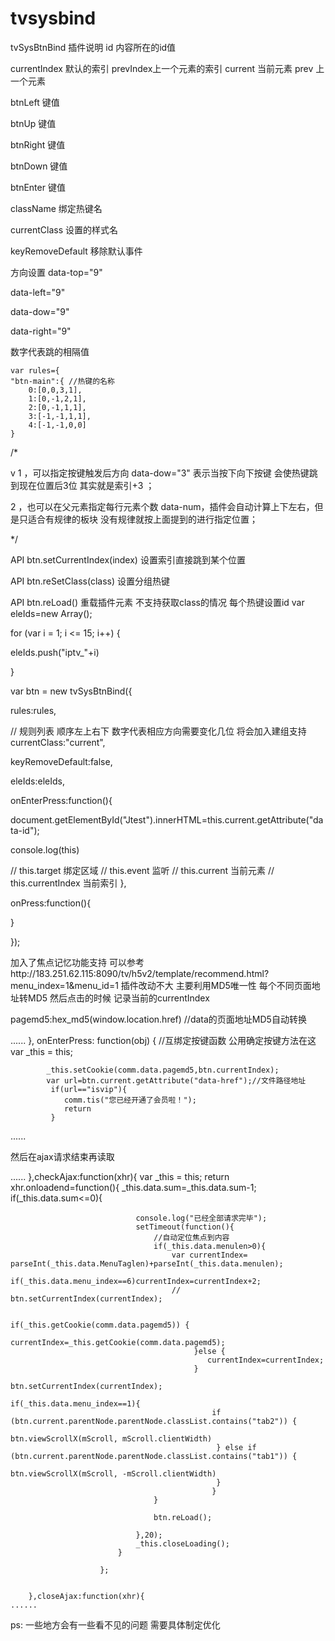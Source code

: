 # tvsysbind
tvSysBtnBind 插件说明
id 内容所在的id值

currentIndex 默认的索引
prevIndex上一个元素的索引
current 当前元素
prev 上一个元素 

btnLeft 键值

btnUp 键值

btnRight 键值

btnDown 键值

btnEnter 键值

className 绑定热键名

currentClass 设置的样式名

keyRemoveDefault 移除默认事件

方向设置
data-top="9"

data-left="9"

data-dow="9"

data-right="9"

数字代表跳的相隔值


	var rules={
	"btn-main":{ //热键的名称
        0:[0,0,3,1],
        1:[0,-1,2,1],
        2:[0,-1,1,1],
        3:[-1,-1,1,1],
        4:[-1,-1,0,0]
    }
/*

v
1 ，可以指定按键触发后方向 data-dow="3" 表示当按下向下按键 会使热键跳到现在位置后3位 其实就是索引+3 ；

2 ，也可以在父元素指定每行元素个数 data-num，插件会自动计算上下左右，但是只适合有规律的板块 没有规律就按上面提到的进行指定位置；

*/


API btn.setCurrentIndex(index) 设置索引直接跳到某个位置

API btn.reSetClass(class) 设置分组热键

API btn.reLoad() 重载插件元素
不支持获取class的情况 每个热键设置id
var eleIds=new Array();

for (var i = 1; i <= 15; i++) {

eleIds.push("iptv_"+i)

}

var btn = new tvSysBtnBind({

rules:rules,

// 规则列表 顺序左上右下 数字代表相应方向需要变化几位 将会加入建组支持
currentClass:"current",

keyRemoveDefault:false,

eleIds:eleIds,

onEnterPress:function(){

document.getElementById("Jtest").innerHTML=this.current.getAttribute("data-id");

console.log(this)

// this.target 绑定区域
// this.event 监听
// this.current 当前元素
// this.currentIndex 当前索引
},

onPress:function(){

}

});

加入了焦点记忆功能支持 
可以参考http://183.251.62.115:8090/tv/h5v2/template/recommend.html?menu_index=1&menu_id=1
插件改动不大
主要利用MD5唯一性 每个不同页面地址转MD5 然后点击的时候 记录当前的currentIndex 

pagemd5:hex_md5(window.location.href) //data的页面地址MD5自动转换


......
},
		onEnterPress: function(obj) {
			//互绑定按键函数 公用确定按键方法在这
			var _this = this;
			 
			
			_this.setCookie(comm.data.pagemd5,btn.currentIndex);
			var url=btn.current.getAttribute("data-href");//文件路径地址
			 if(url=="isvip"){
			 	comm.tis("您已经开通了会员啦！");
			 	return
			 }
......

然后在ajax请求结束再读取

......
},checkAjax:function(xhr){
			var _this = this;
			return xhr.onloadend=function(){
						_this.data.sum=_this.data.sum-1;
							if(_this.data.sum<=0){

								console.log("已经全部请求完毕");
								setTimeout(function(){
									//自动定位焦点到内容
									if(_this.data.menulen>0){
										var currentIndex= parseInt(_this.data.MenuTaglen)+parseInt(_this.data.menulen);
										if(_this.data.menu_index==6)currentIndex=currentIndex+2;
										// 	btn.setCurrentIndex(currentIndex);
											 
											 if(_this.getCookie(comm.data.pagemd5)) {
											 	currentIndex=_this.getCookie(comm.data.pagemd5);
											 }else {
											 	currentIndex=currentIndex;
											 } 
			  									btn.setCurrentIndex(currentIndex);
			  									if(_this.data.menu_index==1){
			  									 if (btn.current.parentNode.parentNode.classList.contains("tab2")) {
											        btn.viewScrollX(mScroll, mScroll.clientWidth)
											      } else if (btn.current.parentNode.parentNode.classList.contains("tab1")) {
											        btn.viewScrollX(mScroll, -mScroll.clientWidth)
											      }
											     }
									}
							
									btn.reLoad();
								
								},20);
								_this.closeLoading();   
							}

			        	};
			

		},closeAjax:function(xhr){
    ......
ps: 一些地方会有一些看不见的问题 需要具体制定优化 
